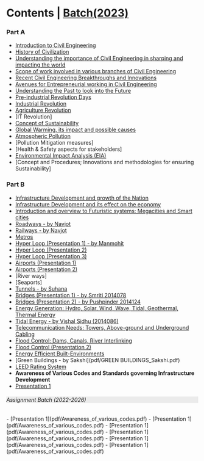 # Contents | **[Batch(2023)](Contents/Batch(2023).md)** 

### Part A

- [Introduction to Civil Engineering](pdf/Introduction_CE-ISGI.pdf)
- [History of Civilization](History_of_Civilization.md)
- [Understanding the importance of Civil Engineering in sharping and impacting the world](pdf/Understanding_the_importance_of_civil_engineering_in_shaping_the_world.pdf)
- [Scope of work involved in various branches of Civil Engineering](pdf/Scope_of_work_involved_in_various_branches_of_Civil_Engineering.pdf)
- [Recent Civil Engineering Breakthroughs and Innovations](pdf/Recent_Civil_Engineering_Breakthroughs_and_Innovations.pdf)
- [Avenues for Entrepreneurial working in Civil Engineering](pdf/AVENUES_FOR_ENTREPRENEURIAL_WORKING_IN_CIVIL_ENGINEERING.pdf)  
- [Understanding the Past to look into the Future](pdf/Understanding_the_Past_to_look_into_the_Future.pdf)
- [Pre-industrial Revolution Days](pdf/Pre-Industrial_Revolution_Days.pdf)
- [Industrial Revolution](pdf/Industrial_Revolution.pdf)
- [Agriculture Revolution](pdf/Agriculture_Revolution.pdf)
- [IT Revolution]
- [Concept of Sustainability](pdf/Concept_of_Sustainability.pdf)
- [Global Warming, its impact and possible causes](pdf/Global_Warming.pdf)
- [Atmospheric Pollution](pdf/Atmospheric_Pollution.pdf)
- [Pollution Mitigation measures]
- [Health & Safety aspects for stakeholders]
- [Environmental Impact Analysis (EIA)](pdf/Environment_Impact_Assessment.pdf)
- [Concept and Procedures; Innovations and methodologies for ensuring Sustainability]



### Part B

- [Infrastructure Development and growth of the Nation](pdf/Infrastructure_Development.pdf)
- [Infrastructure Development and its effect on the economy](pdf/Infrastructure_Development_and_its_effect_on_the_economy.pdf)
- [Introduction and overview to Futuristic systems: Megacities and Smart cities](pdf/Introduction_and_overview_to_futuristic_systems.pdf)
- [Roadways - by Navjot](pdf/Roadways.pdf)
- [Railways - by Navjot](pdf/Railways.pdf)
- [Metros](pdf/Metros.pdf)
- [Hyper Loop (Presentation 1) - by Manmohit](pdf/HYPERLOOP_Manmohit.pdf)
- [Hyper Loop (Presentation 2)](pdf/HYPERLOOP.pdf)
- [Hyper Loop (Presentation 3)](pdf/Hyper_loop.pdf)
- [Airports (Presentation 1)](pdf/Airports_1.pdf)
- [Airports (Presentation 2)](pdf/AIRPORT_Musa.pdf)
- [River ways]
- [Seaports]
- [Tunnels - by Suhana](pdf/TUNNELS_Suhana.pdf)
- [Bridges (Presentation 1) - by Smriti 2014078](pdf/Bridges_Smriti_2014078.pdf)
- [Bridges (Presentation 2) - by Pushpinder 2014124](pdf/Bridges_Pushpinder_2014124.pdf)
- [Energy Generation: Hydro, Solar, Wind, Wave, Tidal, Geothermal, Thermal Energy](pdf/ENERGY_GENERATION.pdf)
- [Tidal Energy - by Vishal Sidhu (2014086)](pdf/Tidal_Energy.pdf)
- [Telecommunication Needs: Towers, Above-ground and Underground Cabling](pdf/TELECOMMUNICATION.pdf)
- [Flood Control: Dams, Canals, River Interlinking](pdf/Flood_Control_1.pdf)
- [Flood Control (Presentation 2)](pdf/FLOOD.pdf)
- [Energy Efficient Built-Environments](pdf/Energy_Efficient_Buildings.pdf)
- [Green Buildings - by Sakshi](pdf/GREEN BUILDINGS_Sakshi.pdf)
- [LEED Rating System](pdf/LEED.pdf)
- **Awareness of Various Codes and Standards governing Infrastructure Development**
- [Presentation 1](pdf/Awareness_of_various_codes.pdf)

<h6 style="text-align='center'; Background-color: #EBEBEB">Assignment Batch (2022-2026)</h6>
- [Presentation 1](pdf/Awareness_of_various_codes.pdf)
- [Presentation 1](pdf/Awareness_of_various_codes.pdf)
- [Presentation 1](pdf/Awareness_of_various_codes.pdf)
- [Presentation 1](pdf/Awareness_of_various_codes.pdf)
- [Presentation 1](pdf/Awareness_of_various_codes.pdf)
- [Presentation 1](pdf/Awareness_of_various_codes.pdf)
